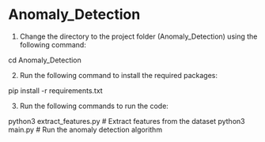 # Anomaly_Detection

1. Change the directory to the project folder (Anomaly_Detection) using the following command:

cd Anomaly_Detection

2. Run the following command to install the required packages:

pip install -r requirements.txt

3. Run the following commands to run the code:

python3 extract_features.py     # Extract features from the dataset
python3 main.py                 # Run the anomaly detection algorithm